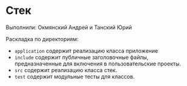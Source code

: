 # Стек

Выполнили: Окмянский Андрей и Танский Юрий

Раскладка по директориям:

  - `application` содержит реализацию класса приложение
  - `include` содержит публичные заголовочные файлы, предназначенные для
    включения в пользовательские проекты.
  - `src` содержит реализацию класса стек.
  - `test` содержит модульные тесты для классов.

<!-- - `docs` содержит документацию на класс. -->
